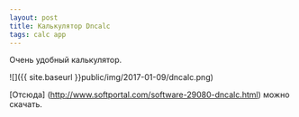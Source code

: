 ```yaml
---
layout: post
title: Калькулятор Dncalc
tags: calc app
---
```


Очень удобный калькулятор.

![]({{ site.baseurl }}public/img/2017-01-09/dncalc.png)

[Отсюда] (http://www.softportal.com/software-29080-dncalc.html) можно скачать.